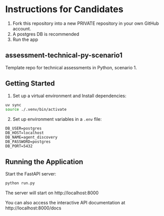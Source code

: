 # Instructions for Candidates
1. Fork this repository into a new PRIVATE repository in your own GitHub account.
2. A postgres DB is recommended
3. Run the app

## assessment-technical-py-scenario1
Template repo for technical assessments in Python, scenario 1.

## Getting Started

1. Set up a virtual environment and Install dependencies:

```bash
uv sync
source ./.venv/bin/activate
```

2. Set up environment variables in a `.env` file:

```
DB_USER=postgres
DB_HOST=localhost
DB_NAME=agent_discovery
DB_PASSWORD=postgres
DB_PORT=5432
```

## Running the Application

Start the FastAPI server:

```bash
python run.py
```

The server will start on http://localhost:8000

You can also access the interactive API documentation at http://localhost:8000/docs